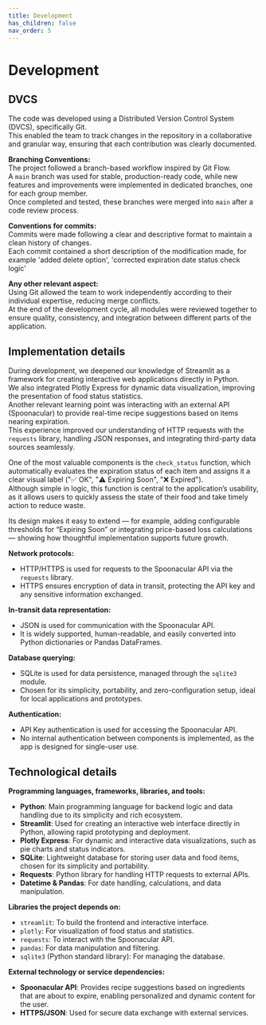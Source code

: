```yaml
---
title: Development
has_children: false
nav_order: 5
---
```


# Development

## DVCS

The code was developed using a Distributed Version Control System (DVCS), specifically Git.  
This enabled the team to track changes in the repository in a collaborative and granular way, ensuring that each contribution was clearly documented. 

**Branching Conventions:**  
The project followed a branch-based workflow inspired by Git Flow.  
A `main` branch was used for stable, production-ready code, while new features and improvements were implemented in dedicated branches, one for each group member.  
Once completed and tested, these branches were merged into `main` after a code review process.

**Conventions for commits:**  
Commits were made following a clear and descriptive format to maintain a clean history of changes.  
Each commit contained a short description of the modification made, for example 'added delete option', 'corrected expiration date status check logic'

**Any other relevant aspect:**  
Using Git allowed the team to work independently according to their individual expertise, reducing merge conflicts.  
At the end of the development cycle, all modules were reviewed together to ensure quality, consistency, and integration between different parts of the application. 

## Implementation details

During development, we deepened our knowledge of Streamlit as a framework for creating interactive web applications directly in Python.  
We also integrated Plotly Express for dynamic data visualization, improving the presentation of food status statistics.  
Another relevant learning point was interacting with an external API (Spoonacular) to provide real-time recipe suggestions based on items nearing expiration.  
This experience improved our understanding of HTTP requests with the `requests` library, handling JSON responses, and integrating third-party data sources seamlessly.  
  
One of the most valuable components is the `check_status` function, which automatically evaluates the expiration status of each item and assigns it a clear visual label ("✅ OK", "⚠️ Expiring Soon", "❌ Expired").  
Although simple in logic, this function is central to the application’s usability, as it allows users to quickly assess the state of their food and take timely action to reduce waste.  

Its design makes it easy to extend — for example, adding configurable thresholds for “Expiring Soon” or integrating price-based loss calculations — showing how thoughtful implementation supports future growth.  

**Network protocols:**  
- HTTP/HTTPS is used for requests to the Spoonacular API via the `requests` library.  
- HTTPS ensures encryption of data in transit, protecting the API key and any sensitive information exchanged.    

**In-transit data representation:**  
- JSON is used for communication with the Spoonacular API.  
- It is widely supported, human-readable, and easily converted into Python dictionaries or Pandas DataFrames.  

**Database querying:**  
- SQLite is used for data persistence, managed through the `sqlite3` module.  
- Chosen for its simplicity, portability, and zero-configuration setup, ideal for local applications and prototypes.  

**Authentication:**  
- API Key authentication is used for accessing the Spoonacular API.  
- No internal authentication between components is implemented, as the app is designed for single-user use.  
 
## Technological details

**Programming languages, frameworks, libraries, and tools:**  
- **Python**: Main programming language for backend logic and data handling due to its simplicity and rich ecosystem.  
- **Streamlit**: Used for creating an interactive web interface directly in Python, allowing rapid prototyping and deployment.  
- **Plotly Express**: For dynamic and interactive data visualizations, such as pie charts and status indicators.  
- **SQLite**: Lightweight database for storing user data and food items, chosen for its simplicity and portability.  
- **Requests**: Python library for handling HTTP requests to external APIs.  
- **Datetime & Pandas**: For date handling, calculations, and data manipulation.

**Libraries the project depends on:**  
- `streamlit`: To build the frontend and interactive interface.  
- `plotly`: For visualization of food status and statistics.  
- `requests`: To interact with the Spoonacular API.  
- `pandas`: For data manipulation and filtering.  
- `sqlite3` (Python standard library): For managing the database.

**External technology or service dependencies:**  
- **Spoonacular API**: Provides recipe suggestions based on ingredients that are about to expire, enabling personalized and dynamic content for the user.  
- **HTTPS/JSON**: Used for secure data exchange with external services.  